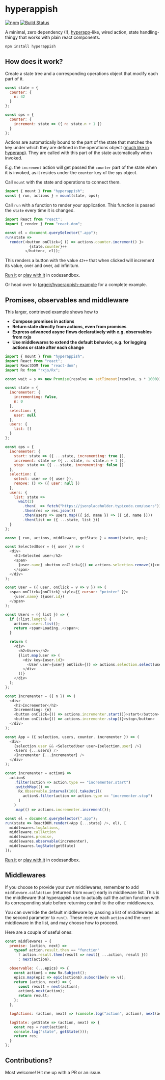 # hyperappish

[![npm](https://img.shields.io/npm/v/hyperappish.svg)](https://www.npmjs.org/package/hyperappish)
[![Build Status](https://travis-ci.org/torgeir/hyperappish.svg?branch=master)](https://travis-ci.org/torgeir/hyperappish)

A minimal, zero dependency (!), [hyperapp](https://hyperapp.js.org/)-like, wired action, state handling-thingy that works with plain react components.

```js
npm install hyperappish
```

## How does it work?

Create a state tree and a corresponding operations object that modify each part of it.

```js
const state = {
  counter: {
    n: 42
  }
};

const ops = {
  counter: {
    increment: state => ({ n: state.n + 1 })
  }
};
```

Actions are automatically bound to the part of the state that matches the key under which they are defined in the operations object ([much like in hyperapp](https://github.com/hyperapp/hyperapp#getting-started)). They are called with this part of the state automatically when invoked.

E.g. the `increment` action will get passed the `counter` part of the state when it is invoked, as it resides under the `counter` key of the `ops` object.

Call `mount` with the state and operations to connect them.

```js
import { mount } from "hyperappish";
const { run, actions } = mount(state, ops);
```

Call `run` with a function to render your application. This function is passed the `state` every time it is changed.

```js
import React from "react";
import { render } from "react-dom";

const el = document.querySelector(".app");
run(state =>
  render(<button onClick={ () => actions.counter.increment() }>
           {state.counter}++
         </button>, el));
```

This renders a button with the value `42++` that when clicked will increment its value, over and over, ad infinitum.

[Run it](https://x3jvx127jq.codesandbox.io/) or [play with it](https://codesandbox.io/s/x3jvx127jq) in codesandbox.

Or head over to [torgeir/hyperappish-example](https://github.com/torgeir/hyperappish-example/) for a complete example.

## Promises, observables and middleware

This larger, contrieved example shows how to

- **Compose promises in actions**
- **Return state directly from actions, even from promises**
- **Express advanced async flows declaratively with e.g. observables from rxjs**
- **Use middlewares to extend the default behavior, e.g. for logging actions or state after each change**

```js
import { mount } from "hyperappish";
import React from "react";
import ReactDOM from "react-dom";
import Rx from "rxjs/Rx";

const wait = s => new Promise(resolve => setTimeout(resolve, s * 1000));

const state = {
  incrementer: {
    incrementing: false,
    n: 0
  },
  selection: {
    user: null
  },
  users: {
    list: []
  }
};

const ops = {
  incrementer: {
    start: state => ({ ...state, incrementing: true }),
    increment: state => ({ ...state, n: state.n + 1 }),
    stop: state => ({ ...state, incrementing: false })
  },
  selection: {
    select: user => ({ user }),
    remove: () => ({ user: null })
  },
  users: {
    list: state =>
      wait(2)
        .then(_ => fetch("https://jsonplaceholder.typicode.com/users"))
        .then(res => res.json())
        .then(users => users.map(({ id, name }) => ({ id, name })))
        .then(list => ({ ...state, list }))
  }
};

const { run, actions, middleware, getState } = mount(state, ops);

const SelectedUser = ({ user }) => (
  <div>
    <h2>Selected user</h2>
    <span>
      {user.name} <button onClick={() => actions.selection.remove()}>x</button>
    </span>
  </div>
);

const User = ({ user, onClick = v => v }) => (
  <span onClick={onClick} style={{ cursor: "pointer" }}>
    {user.name} ({user.id})
  </span>
);

const Users = ({ list }) => {
  if (!list.length) {
    actions.users.list();
    return <span>Loading..</span>;
  }

  return (
    <div>
      <h2>Users</h2>
      {list.map(user => (
        <div key={user.id}>
          <User user={user} onClick={() => actions.selection.select(user)} />
        </div>
      ))}
    </div>
  );
};

const Incrementer = ({ n }) => (
  <div>
    <h2>Incrementer</h2>
    Incrementing: {n}
    <button onClick={() => actions.incrementer.start()}>start</button>
    <button onClick={() => actions.incrementer.stop()}>stop</button>
  </div>
);

const App = ({ selection, users, counter, incrementer }) => (
  <div>
    {selection.user && <SelectedUser user={selection.user} />}
    <Users {...users} />
    <Incrementer {...incrementer} />
  </div>
);

const incrementer = action$ =>
  action$
    .filter(action => action.type == "incrementer.start")
    .switchMap(() =>
      Rx.Observable.interval(100).takeUntil(
        action$.filter(action => action.type == "incrementer.stop")
      )
    )
    .map(() => actions.incrementer.increment());

const el = document.querySelector(".app");
run(state => ReactDOM.render(<App {...state} />, el), [
  middlewares.logActions,
  middleware.callAction
  middlewares.promise,
  middlewares.observable(incrementer),
  middlewares.logState(getState)
]);
```

[Run it](https://wompl7v0y8.codesandbox.io/) or [play with it](https://codesandbox.io/s/wompl7v0y8) in codesandbox.

## Middlewares

If you choose to provide your own middlewares, remember to add
`middleware.callAction` (returned from `mount`) early in middleware list. This is the middleware that hyperappish use to actually call the action function with its corresponding state before returning control to the other middlewares.

You can override the default middleware by passing a list of middlewares as the second parameter to `run()`. These receive each `action` and the `next` middleware in the list, and may choose how to proceed.

Here are a couple of useful ones:

```js
const middlewares = {
  promise: (action, next) =>
    typeof action.result.then == "function"
      ? action.result.then(result => next({ ...action, result }))
      : next(action),

  observable: (...epics) => {
    const action$ = new Rx.Subject();
    epics.map(epic => epic(action$).subscribe(v => v));
    return (action, next) => {
      const result = next(action);
      action$.next(action);
      return result;
    };
  },

  logActions: (action, next) => (console.log("action", action), next(action)),

  logState: getState => (action, next) => {
    const res = next(action);
    console.log("state", getState()));
    return res;
  }
};
```

## Contributions?

Most welcome! Hit me up with a PR or an issue.
